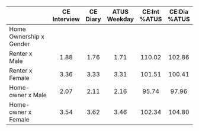 
|                      | CE<br>Interview |  CE<br>Diary | ATUS<br>Weekday | CE:Int<br>%ATUS | CE:Dia<br>%ATUS |
| -------------------- | :----------: | :----------: | :----------: | :----------: | :----------: |
| Home Ownership x Gender |              |              |              |              |              |
| Renter x Male        |         1.88 |         1.76 |         1.71 |       110.02 |       102.86 |
| Renter x Female      |         3.36 |         3.33 |         3.31 |       101.51 |       100.41 |
| Home-owner x Male    |         2.07 |         2.11 |         2.16 |        95.74 |        97.96 |
| Home-owner x Female  |         3.54 |         3.62 |         3.46 |       102.34 |       104.80 |

